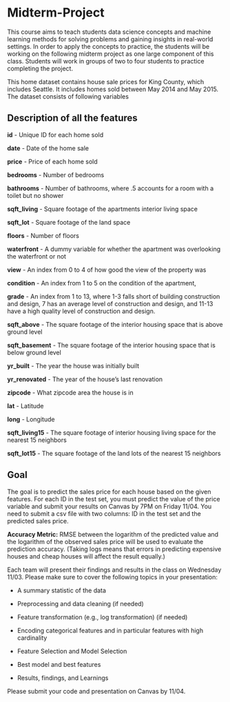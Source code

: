 # Midterm-Project

﻿This course aims to teach students data science concepts and machine learning methods for solving problems and gaining insights in real-world settings. In order to apply the concepts to practice, the students will be working on the following midterm project as one large component of this class. Students will work in groups of two to four students to practice completing the project. 

 

This home dataset contains house sale prices for King County, which includes Seattle. It includes homes sold between May 2014 and May 2015. The dataset consists of following variables



## Description of all the features

**id** - Unique ID for each home sold 

**date** - Date of the home sale 

**price** - Price of each home sold 

**bedrooms** - Number of bedrooms 

**bathrooms** - Number of bathrooms, where .5 accounts for a room with a toilet but no shower 

**sqft_living** - Square footage of the apartments interior living space 

**sqft_lot** - Square footage of the land space 

**floors** - Number of floors 

**waterfront** - A dummy variable for whether the apartment was overlooking the waterfront or not 

**view** - An index from 0 to 4 of how good the view of the property was 

**condition** - An index from 1 to 5 on the condition of the apartment, 

**grade** - An index from 1 to 13, where 1-3 falls short of building construction and design, 7 has an average level of construction and design, and 11-13 have a high quality level of construction and design. 

**sqft_above** - The square footage of the interior housing space that is above ground level 

**sqft_basement** - The square footage of the interior housing space that is below ground level 

**yr_built** - The year the house was initially built 

**yr_renovated** - The year of the house’s last renovation 

**zipcode** - What zipcode area the house is in 

**lat** - Latitude

**long** - Longitude 

**sqft_living15** - The square footage of interior housing living space for the nearest 15 neighbors 

**sqft_lot15** - The square footage of the land lots of the nearest 15 neighbors 

 

## Goal

The goal is to predict the sales price for each house based on the given features. For each ID in the test set, you must predict the value of the price variable and submit your results on Canvas by 7PM on Friday 11/04. You need to submit a csv file with two columns: ID in the test set and the predicted sales price.

 

**Accuracy Metric:** RMSE between the logarithm of the predicted value and the logarithm of the observed sales price will be used to evaluate the prediction accuracy. (Taking logs means that errors in predicting expensive houses and cheap houses will affect the result equally.)

 

Each team will present their findings and results in the class on Wednesday 11/03. Please make sure to cover the following topics in your presentation:

 

- A summary statistic of the data 

- Preprocessing and data cleaning (if needed)

- Feature transformation (e.g., log transformation) (if needed)

- Encoding categorical features and in particular features with high cardinality

- Feature Selection and Model Selection

- Best model and best features

- Results, findings, and Learnings

 

Please submit your code and presentation on Canvas by 11/04.